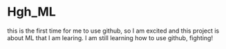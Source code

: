 # Hgh_ML
this is the first time for me to use github, so I am excited and this project is about ML that I am learing.
I am still learning how to use github, fighting!
